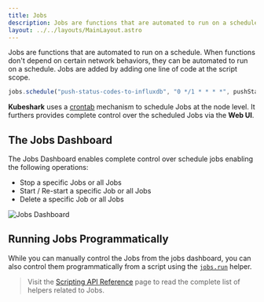 ```yaml
---
title: Jobs
description: Jobs are functions that are automated to run on a schedule. When functions don't depend on certain network behaviors, they can be automated to run on a schedule. 
layout: ../../layouts/MainLayout.astro
---
```


Jobs are functions that are automated to run on a schedule. When functions don't depend on certain network behaviors, they can be automated to run on a schedule. 
Jobs are added by adding one line of code at the script scope.

```js
jobs.schedule("push-status-codes-to-influxdb", "0 */1 * * * *", pushStatusCodesToInfluxDB);
```
**Kubeshark** uses a [crontab](https://crontab.guru/) mechanism to schedule Jobs at the node level. It furthers provides complete control over the scheduled Jobs via the **Web UI**.


## The Jobs Dashboard
The Jobs Dashboard enables complete control over schedule jobs enabling the following operations:
- Stop a specific Jobs or all Jobs
- Start / Re-start a specific Job or all Jobs
- Delete a specific Job or all Jobs

![Jobs Dashboard](/jobs-dashboard.png)

## Running Jobs Programmatically

While you can manually control the Jobs from the jobs dashboard, you can also control them programmatically from a script using the [`jobs.run`](/en/scripting_api_reference#jobsruntag-string) helper.

> Visit the [Scripting API Reference](/en/scripting_api_reference#jobs) page to read the complete list of helpers related to Jobs.
